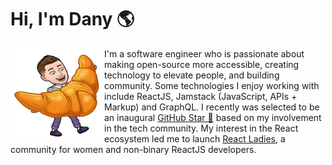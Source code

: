 # Hi, I'm Dany 🌎

<img align="left" width="150" height="150" src="https://github.com/dacadiou27/dacadiou27.github.io/blob/master/img/Bitmoji_croissant.png" alt="banner that says Dany Cadiou - Software / Full Stack Development programmer & Geologist">
I'm a software engineer who is passionate about making open-source more accessible, creating technology to elevate people, and building community. Some technologies I enjoy working with include ReactJS, Jamstack (JavaScript, APIs + Markup) and GraphQL. I recently was selected to be an inaugural <a href="https://stars.github.com/">GitHub Star 🌟</a> based on my involvement in the tech community.  My interest in the React ecosystem led me to launch <a href="https://www.meetup.com/React-Ladies/">React Ladies</a>, a community for women and non-binary ReactJS developers.

